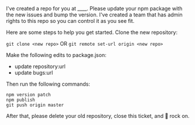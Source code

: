 I've created a repo for you at ____. Please update your npm package with the new issues and bump the version. I've created a team that has admin rights to this repo so you can control it as you see fit.

Here are some steps to help you get started.
Clone the new repository:

`git clone <new repo>` OR `git remote set-url origin <new repo>`

Make the following edits to package.json:
* update repository:url
* update bugs:url

Then run the following commands:

```
npm version patch
npm publish
git push origin master
```

After that, please delete your old repository, close this ticket, and :metal: rock on.
